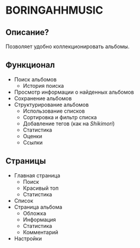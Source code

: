 # BORINGAHHMUSIC

## Описание?

Позволяет удобно коллекционировать альбомы.

## Функционал
+ Поиск альбомов
    + История поиска
+ Просмотр информации о найденных альбомов
+ Сохранение альбомов
+ Структурирование альбомов
    + Использование списков
    + Сортировка и фильтр списка
    + Добавление тегов (как на *Shikimori*)
    + Статистика
    + Оценки
    + Ссылки

## Страницы
+ Главная страница
    + Поиск
    + Красивый топ
    + Статистика
+ Список
+ Страница альбома
    + Обложка
    + Информация
    + Статистика
    + Комментарий
+ Настройки
